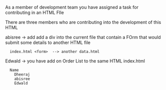 

As a member of development team you have assigned a task for contributing in an HTML FIle 

There are three members who are contributing into the development of this HTML 


abisree   -> add add a div into the current file that contain a FOrm that would submit some details
 to another HTML file 

      index.html <form>  --> another data.html 

Edwald    ->  you have add on Order List to the same HTML index.html  

      Name 
        Dheeraj 
        abisree
        Edwald






